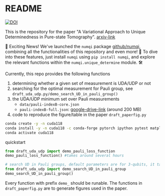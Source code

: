 # README

[![DOI](https://zenodo.org/badge/DOI/10.5281/zenodo.7995116.svg)](https://zenodo.org/doi/10.5281/zenodo.7995115)

This is the repository for the paper "A Variational Approach to Unique Determinedness in Pure-state Tomography". [arxiv-link](https://arxiv.org/abs/2305.10811)

🚀 Exciting News! We've launched the `numqi` package [github/numqi](https://github.com/husisy/numqi), combining all the functionalities of this repository and even more! 🌟 To dive into these features, just install `numqi` using `pip install numqi`, and explore the relevant functions within the `numqi.unique_determine` module. 🛠️

Currently, this repo provides the following functions

1. determining whether a given set of measurement is UDA/UDP or not
2. searching for the optimal measurement for Pauli group, see `draft_uda_udp.py/demo_search_UD_in_pauli_group()`
3. the UDA/UDP minimum set over Pauli measurements
   * `data/pauli-indexB-core.json`
   * `pauli-indexB-full.json`: [google-drive-link](https://drive.google.com/file/d/138XlVUSgOYXh7VqENPgRgsH9UcilVMob/view?usp=sharing) (around 200 MB)
4. code to reproduce the figure/table in the paper `draft_paperfig.py`

```bash
conda create -y -n cuda118
conda install -y -n cuda118 -c conda-forge pytorch ipython pytest matplotlib scipy tqdm cvxpy
conda activate cuda118
```

quickstart

```Python
from draft_uda_udp import demo_pauli_loss_function
demo_pauli_loss_function() #takes around several hours
```

```Python
# search UD in Pauli groups, default parameters are for 3-qubits, it takes several minutes for one cpu core to run one search
from draft_uda_udp import demo_search_UD_in_pauli_group
demo_search_UD_in_pauli_group()
```

Every function with prefix `demo_` should be runable. The functions in `draft_paperfig.py` are to generate figures used in the paper.
